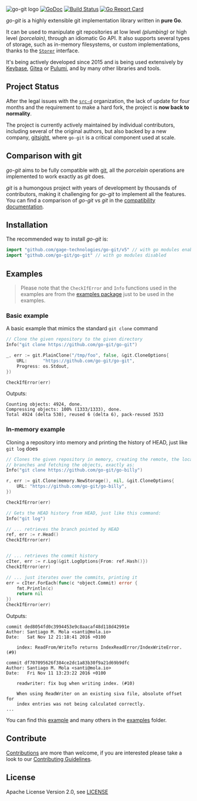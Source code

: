 ![go-git logo](https://cdn.rawgit.com/src-d/artwork/02036484/go-git/files/go-git-github-readme-header.png)
[![GoDoc](https://godoc.org/github.com/gage-technologies/go-git/v5?status.svg)](https://pkg.go.dev/github.com/gage-technologies/go-git/v5) [![Build Status](https://github.com/go-git/go-git/workflows/Test/badge.svg)](https://github.com/go-git/go-git/actions) [![Go Report Card](https://goreportcard.com/badge/github.com/go-git/go-git)](https://goreportcard.com/report/github.com/go-git/go-git)

*go-git* is a highly extensible git implementation library written in **pure Go**.

It can be used to manipulate git repositories at low level *(plumbing)* or high level *(porcelain)*, through an idiomatic Go API. It also supports several types of storage, such as in-memory filesystems, or custom implementations, thanks to the [`Storer`](https://pkg.go.dev/github.com/gage-technologies/go-git/v5/plumbing/storer) interface.

It's being actively developed since 2015 and is being used extensively by [Keybase](https://keybase.io/blog/encrypted-git-for-everyone), [Gitea](https://gitea.io/en-us/) or [Pulumi](https://github.com/search?q=org%3Apulumi+go-git&type=Code), and by many other libraries and tools.

Project Status
--------------

After the legal issues with the [`src-d`](https://github.com/src-d) organization, the lack of update for four months and the requirement to make a hard fork, the project is **now back to normality**.

The project is currently actively maintained by individual contributors, including several of the original authors, but also backed by a new company, [gitsight](https://github.com/gitsight), where `go-git` is a critical component used at scale.


Comparison with git
-------------------

*go-git* aims to be fully compatible with [git](https://github.com/git/git), all the *porcelain* operations are implemented to work exactly as *git* does.

*git* is a humongous project with years of development by thousands of contributors, making it challenging for *go-git* to implement all the features. You can find a comparison of *go-git* vs *git* in the [compatibility documentation](COMPATIBILITY.md).


Installation
------------

The recommended way to install *go-git* is:

```go
import "github.com/gage-technologies/go-git/v5" // with go modules enabled (GO111MODULE=on or outside GOPATH)
import "github.com/go-git/go-git" // with go modules disabled
```


Examples
--------

> Please note that the `CheckIfError` and `Info` functions  used in the examples are from the [examples package](https://github.com/go-git/go-git/blob/master/_examples/common.go#L19) just to be used in the examples.


### Basic example

A basic example that mimics the standard `git clone` command

```go
// Clone the given repository to the given directory
Info("git clone https://github.com/go-git/go-git")

_, err := git.PlainClone("/tmp/foo", false, &git.CloneOptions{
    URL:      "https://github.com/go-git/go-git",
    Progress: os.Stdout,
})

CheckIfError(err)
```

Outputs:
```
Counting objects: 4924, done.
Compressing objects: 100% (1333/1333), done.
Total 4924 (delta 530), reused 6 (delta 6), pack-reused 3533
```

### In-memory example

Cloning a repository into memory and printing the history of HEAD, just like `git log` does


```go
// Clones the given repository in memory, creating the remote, the local
// branches and fetching the objects, exactly as:
Info("git clone https://github.com/go-git/go-billy")

r, err := git.Clone(memory.NewStorage(), nil, &git.CloneOptions{
    URL: "https://github.com/go-git/go-billy",
})

CheckIfError(err)

// Gets the HEAD history from HEAD, just like this command:
Info("git log")

// ... retrieves the branch pointed by HEAD
ref, err := r.Head()
CheckIfError(err)


// ... retrieves the commit history
cIter, err := r.Log(&git.LogOptions{From: ref.Hash()})
CheckIfError(err)

// ... just iterates over the commits, printing it
err = cIter.ForEach(func(c *object.Commit) error {
	fmt.Println(c)
	return nil
})
CheckIfError(err)
```

Outputs:
```
commit ded8054fd0c3994453e9c8aacaf48d118d42991e
Author: Santiago M. Mola <santi@mola.io>
Date:   Sat Nov 12 21:18:41 2016 +0100

    index: ReadFrom/WriteTo returns IndexReadError/IndexWriteError. (#9)

commit df707095626f384ce2dc1a83b30f9a21d69b9dfc
Author: Santiago M. Mola <santi@mola.io>
Date:   Fri Nov 11 13:23:22 2016 +0100

    readwriter: fix bug when writing index. (#10)

    When using ReadWriter on an existing siva file, absolute offset for
    index entries was not being calculated correctly.
...
```

You can find this [example](_examples/log/main.go) and many others in the [examples](_examples) folder.

Contribute
----------

[Contributions](https://github.com/go-git/go-git/issues?q=is%3Aissue+is%3Aopen+label%3A%22help+wanted%22) are more than welcome, if you are interested please take a look to
our [Contributing Guidelines](CONTRIBUTING.md).

License
-------
Apache License Version 2.0, see [LICENSE](LICENSE)
